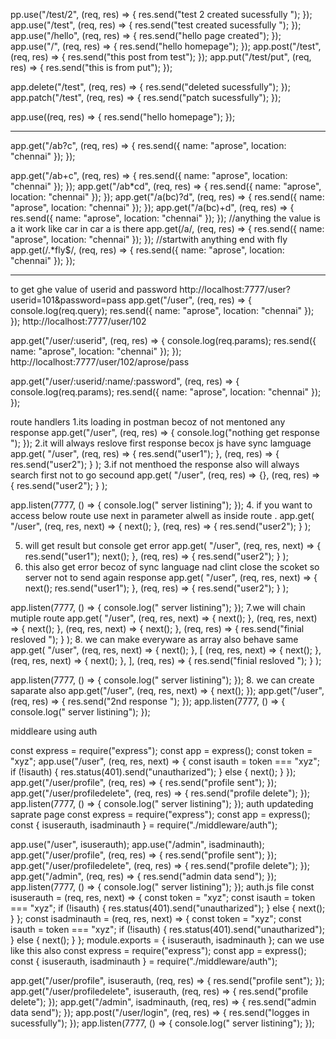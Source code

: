 pp.use("/test/2", (req, res) => {
res.send("test 2 created sucessfully ");
});
app.use("/test", (req, res) => {
res.send("test created sucessfully ");
});
app.use("/hello", (req, res) => {
res.send("hello page created");
});
app.use("/", (req, res) => {
res.send("hello homepage");
});
app.post("/test", (req, res) => {
res.send("this post from test");
});
app.put("/test/put", (req, res) => {
res.send("this is from put");
});

app.delete("/test", (req, res) => {
res.send("deleted sucessfully");
});
app.patch("/test", (req, res) => {
res.send("patch sucessfully");
});

app.use((req, res) => {
res.send("hello homepage");
});

---

app.get("/ab?c", (req, res) => {
res.send({ name: "aprose", location: "chennai" });
});

app.get("/ab+c", (req, res) => {
res.send({ name: "aprose", location: "chennai" });
});
app.get("/ab\*cd", (req, res) => {
res.send({ name: "aprose", location: "chennai" });
});
app.get("/a(bc)?d", (req, res) => {
res.send({ name: "aprose", location: "chennai" });
});
app.get("/a(bc)+d", (req, res) => {
res.send({ name: "aprose", location: "chennai" });
});
//anything the value is a it work like car in car a is there
app.get(/a/, (req, res) => {
res.send({ name: "aprose", location: "chennai" });
});
//startwith anything end with fly
app.get(/.\*fly$/, (req, res) => {
res.send({ name: "aprose", location: "chennai" });
});

---

to get ghe value of userid and password
http://localhost:7777/user?userid=101&password=pass
app.get("/user", (req, res) => {
console.log(req.query);
res.send({ name: "aprose", location: "chennai" });
});
http://localhost:7777/user/102

app.get("/user/:userid", (req, res) => {
console.log(req.params);
res.send({ name: "aprose", location: "chennai" });
});
http://localhost:7777/user/102/aprose/pass

app.get("/user/:userid/:name/:password", (req, res) => {
console.log(req.params);
res.send({ name: "aprose", location: "chennai" });
});

route handlers
1.its loading in postman becoz of not mentoned any response
app.get("/user", (req, res) => {
console.log("nothing get response ");
});
2.it will always reslove first response becox js have sync lamguage
app.get(
"/user",
(req, res) => {
res.send("user1");
},
(req, res) => {
res.send("user2");
}
);
3.if not menthoed the response also will always search first not to go secound
app.get(
"/user",
(req, res) => {},
(req, res) => {
res.send("user2");
}
);

app.listen(7777, () => {
console.log(" server listining");
}); 4. if you want to access below route use next in parameter alwell as inside route .
app.get(
"/user",
(req, res, next) => {
next();
},
(req, res) => {
res.send("user2");
}
);

5. will get result but console get error
   app.get(
   "/user",
   (req, res, next) => {
   res.send("user1");
   next();
   },
   (req, res) => {
   res.send("user2");
   }
   );
6. this also get error becoz of sync language nad clint close the scoket so server not to send again response
   app.get(
   "/user",
   (req, res, next) => {
   next();
   res.send("user1");
   },
   (req, res) => {
   res.send("user2");
   }
   );

app.listen(7777, () => {
console.log(" server listining");
});
7.we will chain mutiple route
app.get(
"/user",
(req, res, next) => {
next();
},
(req, res, next) => {
next();
},
(req, res, next) => {
next();
},
(req, res) => {
res.send("finial resloved ");
}
); 8. we can make everyware as array also behave same
app.get(
"/user",
(req, res, next) => {
next();
},
[
(req, res, next) => {
next();
},
(req, res, next) => {
next();
},
],
(req, res) => {
res.send("finial resloved ");
}
);

app.listen(7777, () => {
console.log(" server listining");
}); 8. we can create saparate also
app.get("/user", (req, res, next) => {
next();
});
app.get("/user", (req, res) => {
res.send("2nd response ");
});
app.listen(7777, () => {
console.log(" server listining");
});

middleare using auth

const express = require("express");
const app = express();
const token = "xyz";
app.use("/user", (req, res, next) => {
const isauth = token === "xyz";
if (!isauth) {
res.status(401).send("unautharized");
} else {
next();
}
});
app.get("/user/profile", (req, res) => {
res.send("profile sent");
});
app.get("/user/profiledelete", (req, res) => {
res.send("profile delete");
});
app.listen(7777, () => {
console.log(" server listining");
});
auth updateding saprate page
const express = require("express");
const app = express();
const { isuserauth, isadminauth } = require("./middleware/auth");

app.use("/user", isuserauth);
app.use("/admin", isadminauth);
app.get("/user/profile", (req, res) => {
res.send("profile sent");
});
app.get("/user/profiledelete", (req, res) => {
res.send("profile delete");
});
app.get("/admin", (req, res) => {
res.send("admin data send");
});
app.listen(7777, () => {
console.log(" server listining");
});
auth.js file
const isuserauth = (req, res, next) => {
const token = "xyz";
const isauth = token === "xyz";
if (!isauth) {
res.status(401).send("unautharized");
} else {
next();
}
};
const isadminauth = (req, res, next) => {
const token = "xyz";
const isauth = token === "xyz";
if (!isauth) {
res.status(401).send("unautharized");
} else {
next();
}
};
module.exports = { isuserauth, isadminauth };
can we use like this also
const express = require("express");
const app = express();
const { isuserauth, isadminauth } = require("./middleware/auth");

app.get("/user/profile", isuserauth, (req, res) => {
res.send("profile sent");
});
app.get("/user/profiledelete", isuserauth, (req, res) => {
res.send("profile delete");
});
app.get("/admin", isadminauth, (req, res) => {
res.send("admin data send");
});
app.post("/user/login", (req, res) => {
res.send("logges in sucessfully");
});
app.listen(7777, () => {
console.log(" server listining");
});

